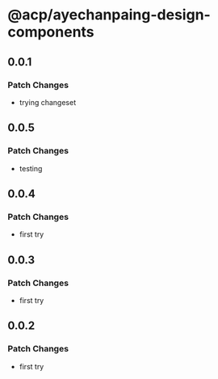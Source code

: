 # @acp/ayechanpaing-design-components

## 0.0.1

### Patch Changes

- trying changeset

## 0.0.5

### Patch Changes

- testing

## 0.0.4

### Patch Changes

- first try

## 0.0.3

### Patch Changes

- first try

## 0.0.2

### Patch Changes

- first try
